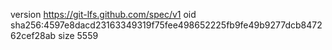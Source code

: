 version https://git-lfs.github.com/spec/v1
oid sha256:4597e8dacd23163349319f75fee498652225fb9fe49b9277dcb847262cef28ab
size 5559
